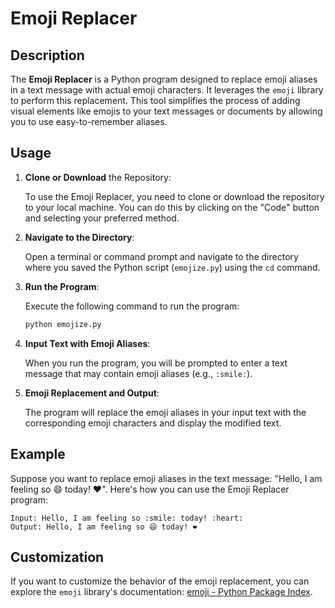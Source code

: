 # Emoji Replacer

## Description

The **Emoji Replacer** is a Python program designed to replace emoji aliases in a text message with actual emoji characters. It leverages the `emoji` library to perform this replacement. This tool simplifies the process of adding visual elements like emojis to your text messages or documents by allowing you to use easy-to-remember aliases.

## Usage

1. **Clone or Download** the Repository:

   To use the Emoji Replacer, you need to clone or download the repository to your local machine. You can do this by clicking on the "Code" button and selecting your preferred method.

2. **Navigate to the Directory**:

   Open a terminal or command prompt and navigate to the directory where you saved the Python script (`emojize.py`) using the `cd` command.

3. **Run the Program**:

   Execute the following command to run the program:

   ```bash
   python emojize.py
   ```

4. **Input Text with Emoji Aliases**:

   When you run the program, you will be prompted to enter a text message that may contain emoji aliases (e.g., `:smile:`).

5. **Emoji Replacement and Output**:

   The program will replace the emoji aliases in your input text with the corresponding emoji characters and display the modified text.

## Example

Suppose you want to replace emoji aliases in the text message: "Hello, I am feeling so :smile: today! :heart:". Here's how you can use the Emoji Replacer program:

```plaintext
Input: Hello, I am feeling so :smile: today! :heart:
Output: Hello, I am feeling so 😄 today! ❤️
```

## Customization

If you want to customize the behavior of the emoji replacement, you can explore the `emoji` library's documentation: [emoji - Python Package Index](https://pypi.org/project/emoji/).
